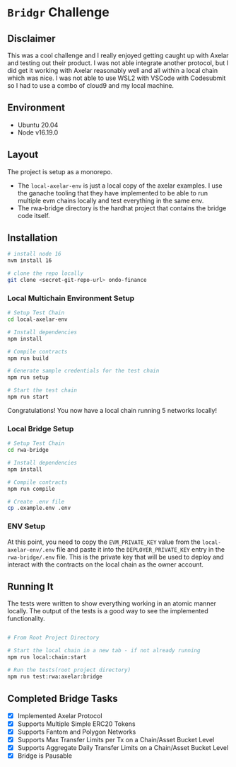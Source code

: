# `Bridgr` Challenge

## Disclaimer
This was a cool challenge and I really enjoyed getting caught up with Axelar and testing out their product. I was not able integrate another protocol, but I did get it working with Axelar reasonably well and all within a local chain which was nice. I was not able to use WSL2 with VSCode with Codesubmit so I had to use a combo of cloud9 and my local machine.

## Environment
- Ubuntu 20.04
- Node v16.19.0

## Layout
The project is setup as a monorepo. 

- The `local-axelar-env` is just a local copy of the axelar examples. I use the ganache tooling that they have implemented to be able to run multiple evm chains locally and test everything in the same env. 
- The rwa-bridge directory is the hardhat project that contains the bridge code itself.
  
## Installation

```bash
# install node 16
nvm install 16

# clone the repo locally
git clone <secret-git-repo-url> ondo-finance
```

### Local Multichain Environment Setup

```bash
# Setup Test Chain
cd local-axelar-env

# Install dependencies
npm install

# Compile contracts
npm run build

# Generate sample credentials for the test chain
npm run setup

# Start the test chain
npm run start
```

Congratulations! You now have a local chain running 5 networks locally!

### Local Bridge Setup

```bash
# Setup Test Chain
cd rwa-bridge

# Install dependencies
npm install

# Compile contracts
npm run compile

# Create .env file
cp .example.env .env
```

### ENV Setup
At this point, you need to copy the `EVM_PRIVATE_KEY` value from the `local-axelar-env/.env` file and paste it into the `DEPLOYER_PRIVATE_KEY` entry in the `rwa-bridge/.env` file. This is the private key that will be used to deploy and interact with the contracts on the local chain as the owner account.



## Running It
The tests were written to show everything working in an atomic manner locally. The output of the tests is a good way to see the implemented functionality.

```bash

# From Root Project Directory

# Start the local chain in a new tab - if not already running
npm run local:chain:start

# Run the tests(root project directory)
npm run test:rwa:axelar:bridge
```

## Completed Bridge Tasks
- [x] Implemented Axelar Protocol
- [x] Supports Multiple Simple ERC20 Tokens
- [x] Supports Fantom and Polygon Networks
- [x] Supports Max Transfer Limits per Tx on a Chain/Asset Bucket Level
- [x] Supports Aggregate Daily Transfer Limits on a Chain/Asset Bucket Level  
- [x] Bridge is Pausable